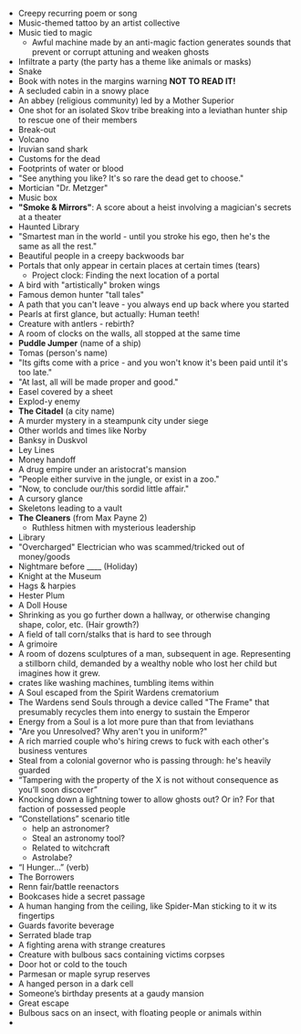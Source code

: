 - Creepy recurring poem or song
- Music-themed tattoo by an artist collective
- Music tied to magic
  - Awful machine made by an anti-magic faction generates sounds that prevent or corrupt attuning and weaken ghosts
- Infiltrate a party (the party has a theme like animals or masks)
- Snake
- Book with notes in the margins warning **NOT TO READ IT!**
- A secluded cabin in a snowy place
- An abbey (religious community) led by a Mother Superior
- One shot for an isolated Skov tribe breaking into a leviathan hunter ship to rescue one of their members
- Break-out
- Volcano
- Iruvian sand shark
- Customs for the dead
- Footprints of water or blood
- "See anything you like? It's so rare the dead get to choose."
- Mortician "Dr. Metzger"
- Music box
- **"Smoke & Mirrors"**: A score about a heist involving a magician's secrets at a theater
- Haunted Library
- "Smartest man in the world - until you stroke his ego, then he's the same as all the rest."
- Beautiful people in a creepy backwoods bar
- Portals that only appear in certain places at certain times (tears)
  - Project clock: Finding the next location of a portal
- A bird with "artistically" broken wings
- Famous demon hunter "tall tales"
- A path that you can't leave - you always end up back where you started
- Pearls at first glance, but actually: Human teeth!
- Creature with antlers - rebirth?
- A room of clocks on the walls, all stopped at the same time
- **Puddle Jumper** (name of a ship)
- Tomas (person's name)
- "Its gifts come with a price - and you won't know it's been paid until it's too late."
- "At last, all will be made proper and good."
- Easel covered by a sheet
- Explod-y enemy
- **The Citadel** (a city name)
- A murder mystery in a steampunk city under siege
- Other worlds and times like Norby
- Banksy in Duskvol
- Ley Lines
- Money handoff
- A drug empire under an aristocrat's mansion
- "People either survive in the jungle, or exist in a zoo."
- "Now, to conclude our/this sordid little affair."
- A cursory glance
- Skeletons leading to a vault
- **The Cleaners** (from Max Payne 2)
  - Ruthless hitmen with mysterious leadership
- Library
- "Overcharged" Electrician who was scammed/tricked out of money/goods
- Nightmare before ____ (Holiday)
- Knight at the Museum
- Hags & harpies
- Hester Plum
- A Doll House
- Shrinking as you go further down a hallway, or otherwise changing shape, color, etc. (Hair growth?)
- A field of tall corn/stalks that is hard to see through
- A grimoire
- A room of dozens sculptures of a man, subsequent in age. Representing a stillborn child, demanded by a wealthy noble who lost her child but imagines how it grew.
- crates like washing machines, tumbling items within
- A Soul escaped from the Spirit Wardens crematorium
- The Wardens send Souls through a device called "The Frame" that presumably recycles them into energy to sustain the Emperor
- Energy from a Soul is a lot more pure than that from leviathans
- "Are you Unresolved? Why aren't you in uniform?"
- A rich married couple who's hiring crews to fuck with each other's business ventures
- Steal from a colonial governor who is passing through: he's heavily guarded
- “Tampering with the property of the X is not without consequence as you’ll soon discover”
- Knocking down a lightning tower to allow ghosts out? Or in? For that faction of possessed people
- “Constellations” scenario title
  - help an astronomer?
  - Steal an astronomy tool?
  - Related to witchcraft
  - Astrolabe?
- “I Hunger…” (verb)
- The Borrowers
- Renn fair/battle reenactors
- Bookcases hide a secret passage
- A human hanging from the ceiling, like Spider-Man sticking to it w its fingertips 
- Guards favorite beverage
- Serrated blade trap
- A fighting arena with strange creatures
- Creature with bulbous sacs containing victims corpses
- Door hot or cold to the touch
- Parmesan or maple syrup reserves
- A hanged person in a dark cell
- Someone’s birthday presents at a gaudy mansion
- Great escape
- Bulbous sacs on an insect, with floating people or animals within
- 
